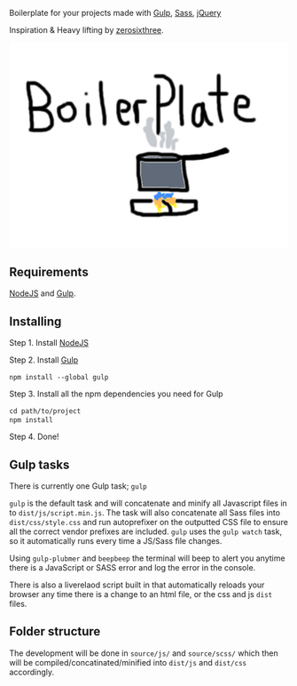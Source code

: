 Boilerplate for your projects made with [Gulp](http://gulpjs.com/), [Sass](http://sass-lang.com/), [jQuery](http://jquery.com//)

Inspiration & Heavy lifting by [zerosixthree](http://zerosixthree.se/).

![alt tag](images/boilerplate.png)

Requirements
-------------
[NodeJS](http://nodejs.org/) and [Gulp](http://gulpjs.com/).

Installing
-------------
Step 1. Install [NodeJS](http://nodejs.org/download/)

Step 2. Install [Gulp](https://github.com/gulpjs/gulp/blob/master/docs/getting-started.md#getting-started)
```shell
npm install --global gulp
```

Step 3. Install all the npm dependencies you need for Gulp
```shell
cd path/to/project
npm install
```

Step 4. Done!

Gulp tasks
-------------
There is currently one Gulp task; `gulp`

`gulp` is the default task and will concatenate and minify all Javascript files in to
`dist/js/script.min.js`. The task will also concatenate all Sass files into
`dist/css/style.css` and run autoprefixer on the outputted CSS file to
ensure all the correct vendor prefixes are included. `gulp` uses the
`gulp watch` task, so it automatically runs every time a JS/Sass file changes.

Using `gulp-plubmer` and `beepbeep` the terminal will beep to alert you anytime
there is a JavaScript or SASS error and log the error in the console.

There is also a liverelaod script built in that automatically reloads your
browser any time there is a change to an html file, or the css and js `dist` files.

Folder structure
-------------
The development will be done in `source/js/` and `source/scss/` which then will
be compiled/concatinated/minified into `dist/js` and `dist/css` accordingly.
